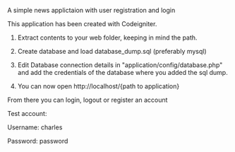 A simple news applictaion with user registration and login

This application has been created with Codeigniter.

1. Extract contents to your web folder, keeping in mind the path.

2. Create database and load database_dump.sql (preferably mysql)

3. Edit Database connection details in "application/config/database.php" and add the credentials of the database where you added the sql dump.

4. You can now open http://localhost/{path to application}

From there you can login, logout or register an account

Test account:

Username: charles

Password: password